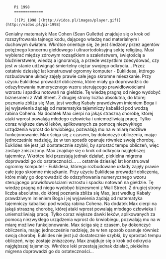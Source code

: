 
        Pi 1998 
        =============
        
        [![Pi 1998 ](http://vidos.pl/images/player.gif)](http://vidos.pl/pi-1998)
        
        
 Genialny matematyk Max Cohen (Sean Gullette) znajduje się o krok od rozszyfrowania tajnego kodu, dającego władzę nad materialnym i duchowym światem. Wkrótce orientuje się, że jest śledzony przez agentów potężnego koncernu giełdowego i ultraortodoksyjną sektę religijną. Musi wybierać między zdrowym rozsądkiem a szaleństwem, świętością a bluźnierstwem, wiedzą a ignorancją, a przede wszystkim zdecydować, czy jest w stanie udźwignąć śmiertelny ciężar swojego odkrycia... Przez ostatnie dziesięć lat konstruował ogromny komputer - Euklidesa, którego rozbudowane układy zajęły prawie całe jego skromne mieszkanie. Przy użyciu Euklidesa prowadził obliczenia, które miały go doprowadzić do odszyfrowania numerycznego wzoru sterującego prawidłowościami wzrostu i spadku notowań na giełdzie. Tę wiedzę pragną od niego wydobyć biznesmeni z Wall Street. Z drugiej strony liczba absolutna, do której poznania zbliża się Max, jest według Kabały prawdziwym imieniem Boga i jej wyjawienia żądają od matematyka tajemniczy kabaliści pod wodzą rabina Cohena. Na dodatek Max cierpi na jakąś straszną chorobę, której ataki wprost powalają młodego człowieka i uniemożliwiają pracę. Tylko coraz większe dawki leków, aplikowanych za pomocą niezwykłego urządzenia wprost do krwiobiegu, pozwalają mu na w miarę możliwe funkcjonowanie. Max ściga się z czasem, by dokończyć obliczenia, mając jednocześnie nadzieję, że w ten sposób opanuje również swoją chorobę. Euklides nie jest już dostatecznie szybki, by sprostać tempu obliczeń, więc zostaje zniszczony. Max znajduje się o krok od odkrycia najgłębszej tajemnicy. Wkrótce leki przestają jednak działać, piekielna migrena doprowadzi go do ostateczności...   ... ostatnie dziesięć lat konstruował ogromny komputer - Euklidesa, którego rozbudowane układy zajęły prawie całe jego skromne mieszkanie. Przy użyciu Euklidesa prowadził obliczenia, które miały go doprowadzić do odszyfrowania numerycznego wzoru sterującego prawidłowościami wzrostu i spadku notowań na giełdzie. Tę wiedzę pragną od niego wydobyć biznesmeni z Wall Street. Z drugiej strony liczba absolutna, do której poznania zbliża się Max, jest według Kabały prawdziwym imieniem Boga i jej wyjawienia żądają od matematyka tajemniczy kabaliści pod wodzą rabina Cohena. Na dodatek Max cierpi na jakąś straszną chorobę, której ataki wprost powalają młodego człowieka i uniemożliwiają pracę. Tylko coraz większe dawki leków, aplikowanych za pomocą niezwykłego urządzenia wprost do krwiobiegu, pozwalają mu na w miarę możliwe funkcjonowanie. Max ściga się z czasem, by dokończyć obliczenia, mając jednocześnie nadzieję, że w ten sposób opanuje również swoją chorobę. Euklides nie jest już dostatecznie szybki, by sprostać tempu obliczeń, więc zostaje zniszczony. Max znajduje się o krok od odkrycia najgłębszej tajemnicy. Wkrótce leki przestają jednak działać, piekielna migrena doprowadzi go do ostateczności...
    